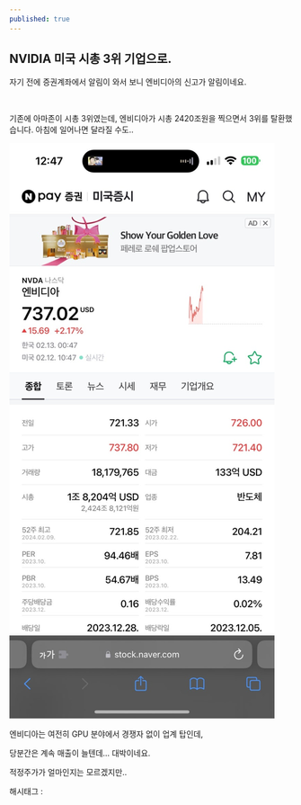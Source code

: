 ```yaml
---
published: true
---
```

## NVIDIA 미국 시총 3위 기업으로.

자기 전에 증권계좌에서 알림이 와서 보니 엔비디아의 신고가 알림이네요.

​

기존에 아마존이 시총 3위였는데, 엔비디아가 시총 2420조원을 찍으면서 3위를 탈환했습니다. 아침에 일어나면 달라질 수도..

![1](/assets/img/223351613102/1.png)

엔비디아는 여전히 GPU 분야에서 경쟁자 없이 업계 탑인데,

당분간은 계속 매출이 늘텐데… 대박이네요.

적정주가가 얼마인지는 모르겠지만..

 해시태그 : 